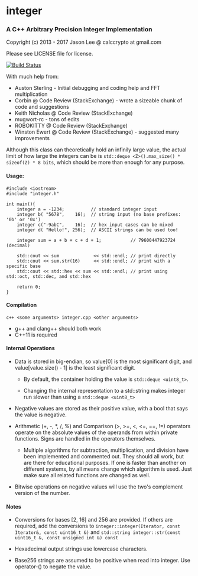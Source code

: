 # integer
### A C++ Arbitrary Precision Integer Implementation
Copyright (c) 2013 - 2017 Jason Lee @ calccrypto at gmail.com

Please see LICENSE file for license.

[![Build Status](https://travis-ci.org/calccrypto/integer.svg?branch=master)](https://travis-ci.org/calccrypto/integer)

With much help from:
- Auston Sterling - Initial debugging and coding help and FFT multiplication
- Corbin @ Code Review (StackExchange) - wrote a sizeable chunk of code and suggestions
- Keith Nicholas @ Code Review (StackExchange)
- mugwort-rc - tons of edits
- ROBOKITTY @ Code Review (StackExchange)
- Winston Ewert @ Code Review (StackExchange) - suggested many improvements

Although this class can theoretically hold an infinily large value,
the actual limit of how large the integers can be is
`std::deque <Z>().max_size() * sizeof(Z) * 8 bits`, which
should be more than enough for any purpose.

#### Usage:
    #include <iostream>
    #include "integer.h"

    int main(){
        integer a = -1234;          // standard integer input
        integer b( "5678",    16);  // string input (no base prefixes: '0b' or '0x')
        integer c("-9abC",    16);  // hex input cases can be mixed
        integer d( "Hello!", 256);  // ASCII strings can be used too!

        integer sum = a + b + c + d + 1;           // 79600447923724 (decimal)

        std::cout << sum             << std::endl; // print directly
        std::cout << sum.str(16)     << std::endl; // print with a specific base
        std::cout << std::hex << sum << std::endl; // print using std::oct, std::dec, and std::hex

        return 0;
    }

#### Compilation
`c++ <some arguments> integer.cpp <other arguments>`
- g++ and clang++ should both work
- C++11 is required

#### Internal Operations
- Data is stored in big-endian, so value[0] is the most
  significant digit, and value[value.size() - 1] is the
  least significant digit.
    - By default, the container holding the value is `std::deque <uint8_t>`.

    - Changing the internal representation to a std::string
      makes integer run slower than using a `std::deque <uint8_t>`

- Negative values are stored as their positive value,
  with a bool that says the value is negative.

- Arithmetic (+, -, *, /, %) and Comparison (>, >=, <, <=, ==, !=) operators
  operate on the absolute values of the operands from within private functions.
  Signs are handled in the operators themselves.

  - Multiple algorithms for subtraction, multiplication, and
    division have been implemented and commented out. They
    should all work, but are there for educational purposes.
    If one is faster than another on different systems, by
    all means change which algorithm is used. Just make sure
    all related functions are changed as well.

- Bitwise operations on negative values will use the
  two's complement version of the number.

#### Notes

- Conversions for bases [2, 16] and 256 are provided.
  If others are required, add the conversions to
  `integer::integer(Iterator, const Iterator&, const uint16_t &)`
  and
  `std::string integer::str(const uint16_t &, const unsigned int &) const`

- Hexadecimal output strings use lowercase characters.

- Base256 strings are assumed to be positive when read into
  integer. Use operator-() to negate the value.